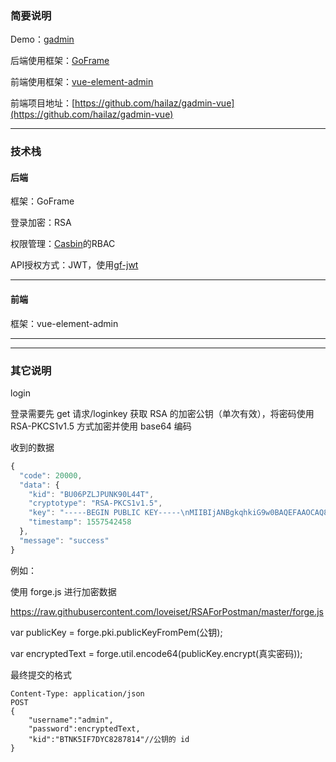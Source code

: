 ### 简要说明

Demo：[gadmin](http://gadmin.xiao3.top)

后端使用框架：[GoFrame](https://github.com/gogf/gf)

前端使用框架：[vue-element-admin](https://github.com/PanJiaChen/vue-element-admin)

前端项目地址：[https://github.com/hailaz/gadmin-vue](https://github.com/hailaz/gadmin-vue)

----

### 技术栈

#### 后端

框架：GoFrame

登录加密：RSA

权限管理：[Casbin](https://github.com/casbin/casbin)的RBAC

API授权方式：JWT，使用[gf-jwt](https://github.com/gogf/gf-jwt)

----
#### 前端
框架：vue-element-admin

----
----
### 其它说明

login

登录需要先 get 请求/loginkey 获取 RSA 的加密公钥（单次有效），将密码使用 RSA-PKCS1v1.5 方式加密并使用 base64 编码

收到的数据

```js
{
  "code": 20000,
  "data": {
    "kid": "BU06PZLJPUNK90L44T",
    "cryptotype": "RSA-PKCS1v1.5",
    "key": "-----BEGIN PUBLIC KEY-----\nMIIBIjANBgkqhkiG9w0BAQEFAAOCAQ8AMIIBCgKCAQEAsAj30qPj3YT7n4bm2uyr\nglOugXyvv34k/kwHkrS/KlLNsvbbGbmAv8fMakuPxm64LKXjX/16+P5IQgNuqWjg\nqoqllB+9Ex3fftEa+YE9hxIlkfBVrhV3SFxJe1bR2QbdgN/tNmnrmwjxCpgeyrCM\nKE/ifAkImgNfC6KCavY7idklRMv/Xji53H1TUoarN2kHFfde5NGfd/Z+9GoB633U\nWi6zJ6vMhinlCaPVQlBHHwIRqMlzC3CWXR3Tx42o4GgPktkZjWK0+DqUUhF7amXC\n/diypzSBsVmCEn68U52byW9vSHiWlRA0N9/stHCZ5M3NcnnZF9JV6XcYjlgHj3ZD\nEwIDAQAB\n-----END PUBLIC KEY-----\n",
    "timestamp": 1557542458
  },
  "message": "success"
}
```

例如：

使用 forge.js 进行加密数据

https://raw.githubusercontent.com/loveiset/RSAForPostman/master/forge.js

var publicKey = forge.pki.publicKeyFromPem(公钥);

var encryptedText = forge.util.encode64(publicKey.encrypt(真实密码));

最终提交的格式

```
Content-Type: application/json
POST
{
    "username":"admin",
    "password":encryptedText,
    "kid":"BTNK5IF7DYC8287814"//公钥的 id
}
```
